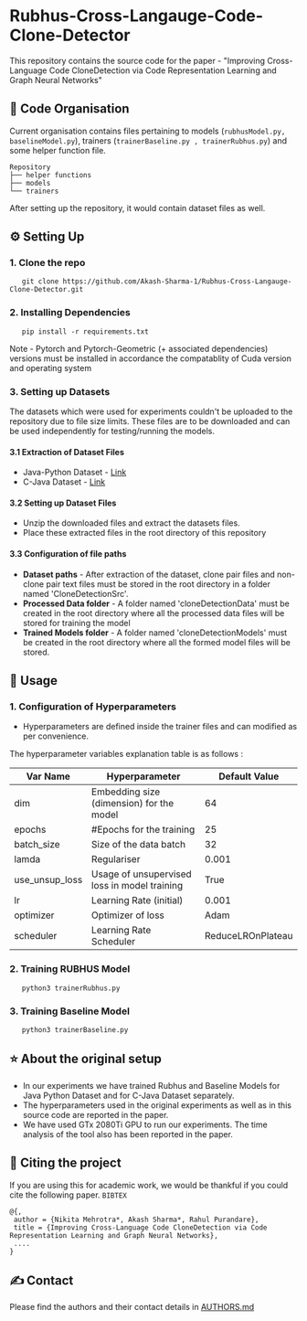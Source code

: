 
# Rubhus-Cross-Langauge-Code-Clone-Detector

This repository contains the source code for the paper - "Improving Cross-Language Code CloneDetection via Code Representation Learning and Graph Neural Networks"

## 📜 Code Organisation 
Current organisation contains files pertaining to models (`rubhusModel.py, baselineModel.py`), trainers (`trainerBaseline.py , trainerRubhus.py`) and some helper function file.  

    Repository
    ├── helper functions
    ├── models
    └── trainers
   
After setting up the repository, it would contain dataset files as well.

## ⚙ Setting Up 

### 1. Clone the repo

       git clone https://github.com/Akash-Sharma-1/Rubhus-Cross-Langauge-Clone-Detector.git

### 2. Installing Dependencies

       pip install -r requirements.txt

Note - Pytorch and Pytorch-Geometric (+ associated dependencies) versions must be installed in accordance the compatablity of Cuda version and operating system 

### 3. Setting up Datasets
The datasets which were used for experiments couldn't be uploaded to the repository due to file size limits. These files are to be downloaded and can be used independently for testing/running the models.

#### 3.1 Extraction of Dataset Files
- Java-Python Dataset - [Link](https://drive.google.com/file/d/1pOkkNpc9lmMXME8mCUYJRjl_-5GJzB6f/view?usp=sharing)  
- C-Java Dataset - [Link](https://drive.google.com/file/d/1pOkkNpc9lmMXME8mCUYJRjl_-5GJzB6f/view?usp=sharing)

#### 3.2 Setting up Dataset Files
- Unzip the downloaded files and extract the datasets files.
- Place these extracted files in the root directory of this repository

#### 3.3 Configuration of file paths
- **Dataset paths** - After extraction of the dataset, clone pair files and non-clone pair text files must be stored in the root directory in a folder named 'CloneDetectionSrc'. 
- **Processed Data folder** - A folder named 'cloneDetectionData' must be created  in the root directory where all the processed data files will be stored for training the model
- **Trained Models folder** - A folder named 'cloneDetectionModels' must be created  in the root directory where all the formed model files will be stored.


## 💫 Usage 

### 1. Configuration of Hyperparameters

- Hyperparameters are defined inside the trainer files and can modified as per convenience. 

The hyperparameter variables explanation table is as follows : 
 
|  Var Name |  Hyperparameter | Default Value  |
|--|--|--|
| dim  | Embedding size (dimension) for the model | 64 |
| epochs | #Epochs for the training  | 25 |
| batch_size | Size of the data batch | 32 |
| lamda | Regulariser  | 0.001 |
| use_unsup_loss | Usage of unsupervised loss in model training  | True |
| lr | Learning Rate (initial)  | 0.001 |
| optimizer | Optimizer of loss  | Adam |
| scheduler | Learning Rate Scheduler | ReduceLROnPlateau |

### 2. Training RUBHUS Model
       python3 trainerRubhus.py

### 3. Training Baseline Model
       python3 trainerBaseline.py


## ⭐ About the original setup 
- In our experiments we have trained Rubhus and Baseline Models for Java Python Dataset and for C-Java Dataset separately. 
- The hyperparameters used in the original experiments as well as in this source code are reported in the paper.
- We have used GTx 2080Ti GPU to run our experiments. The time analysis of the tool also has been reported in the paper.

## 📑 Citing the project 

If you are using this for academic work, we would be thankful if you could cite the following paper.
`BIBTEX`

```
@{,
 author = {Nikita Mehrotra*, Akash Sharma*, Rahul Purandare},
 title = {Improving Cross-Language Code CloneDetection via Code Representation Learning and Graph Neural Networks},
 ....
}
```

## ✍ Contact 

Please find the authors and their contact details in [AUTHORS.md](https://github.com/pag-iiitd/RUBHUS-Cross-Langauge-Code-Clone-Detector/blob/main/AUTHORS.md)
